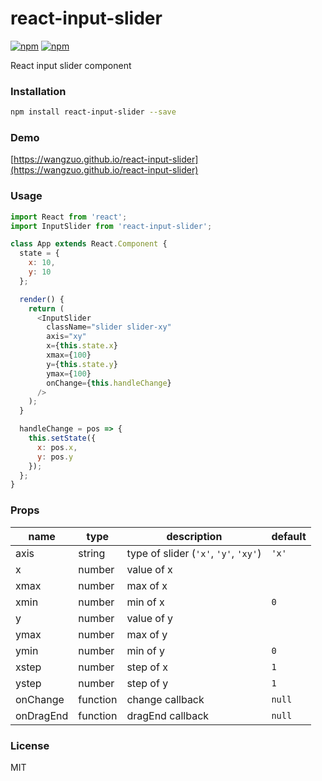 # react-input-slider

[![npm](https://img.shields.io/npm/v/react-input-slider.svg)](https://www.npmjs.com/package/react-input-slider)
[![npm](https://img.shields.io/npm/dm/react-input-slider.svg)](https://www.npmjs.com/package/react-input-slider)

React input slider component

### Installation

```sh
npm install react-input-slider --save
```

### Demo

[https://wangzuo.github.io/react-input-slider](https://wangzuo.github.io/react-input-slider)

### Usage

```javascript
import React from 'react';
import InputSlider from 'react-input-slider';

class App extends React.Component {
  state = {
    x: 10,
    y: 10
  };

  render() {
    return (
      <InputSlider
        className="slider slider-xy"
        axis="xy"
        x={this.state.x}
        xmax={100}
        y={this.state.y}
        ymax={100}
        onChange={this.handleChange}
      />
    );
  }

  handleChange = pos => {
    this.setState({
      x: pos.x,
      y: pos.y
    });
  };
}
```

### Props

| name      | type     | description                           | default |
| --------- | -------- | ------------------------------------- | ------- |
| axis      | string   | type of slider (`'x'`, `'y'`, `'xy'`) | `'x'`   |
| x         | number   | value of x                            |         |
| xmax      | number   | max of x                              |         |
| xmin      | number   | min of x                              | `0`     |
| y         | number   | value of y                            |         |
| ymax      | number   | max of y                              |         |
| ymin      | number   | min of y                              | `0`     |
| xstep     | number   | step of x                             | `1`     |
| ystep     | number   | step of y                             | `1`     |
| onChange  | function | change callback                       | `null`  |
| onDragEnd | function | dragEnd callback                      | `null`  |

### License

MIT
